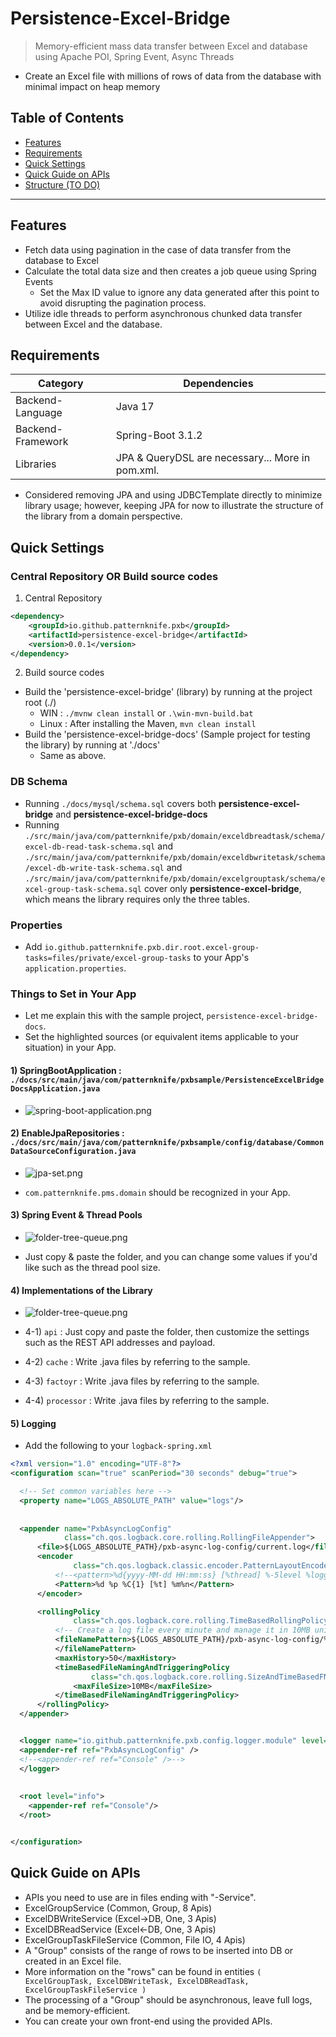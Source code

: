 # Persistence-Excel-Bridge

> Memory-efficient mass data transfer between Excel and database using Apache POI, Spring Event, Async Threads
- Create an Excel file with millions of rows of data from the database with minimal impact on heap memory

## Table of Contents
- [Features](#Features)
- [Requirements](#Requirements)
- [Quick Settings](#Quick-Settings)
- [Quick Guide on APIs](#Quick-Guide-on-APIs)
- [Structure (TO DO)](#Structure)
---

## Features

- Fetch data using pagination in the case of data transfer from the database to Excel
- Calculate the total data size and then creates a job queue using Spring Events
  - Set the Max ID value to ignore any data generated after this point to avoid disrupting the pagination process.
- Utilize idle threads to perform asynchronous chunked data transfer between Excel and the database.

## Requirements

| Category          | Dependencies                                     |
|-------------------|--------------------------------------------------|
| Backend-Language  | Java 17                                          |
| Backend-Framework | Spring-Boot 3.1.2                                |
| Libraries         | JPA & QueryDSL are necessary... More in pom.xml. |

- Considered removing JPA and using JDBCTemplate directly to minimize library usage; however, keeping JPA for now to illustrate the structure of the library from a domain perspective.

## Quick Settings

### Central Repository OR Build source codes

1) Central Repository
````xml
<dependency>
    <groupId>io.github.patternknife.pxb</groupId>
    <artifactId>persistence-excel-bridge</artifactId>
    <version>0.0.1</version>
</dependency>
````

2) Build source codes
- Build the 'persistence-excel-bridge' (library) by running at the project root (./)
  - WIN : ``./mvnw clean install`` or ``.\win-mvn-build.bat``
  - Linux : After installing the Maven, ``mvn clean install``
- Build the 'persistence-excel-bridge-docs' (Sample project for testing the library) by running at './docs'
  - Same as above.

### DB Schema
- Running ``./docs/mysql/schema.sql`` covers both **persistence-excel-bridge** and **persistence-excel-bridge-docs** 
- Running ``./src/main/java/com/patternknife/pxb/domain/exceldbreadtask/schema/excel-db-read-task-schema.sql`` and ``./src/main/java/com/patternknife/pxb/domain/exceldbwritetask/schema/excel-db-write-task-schema.sql`` and ``./src/main/java/com/patternknife/pxb/domain/excelgrouptask/schema/excel-group-task-schema.sql`` cover only **persistence-excel-bridge**, which means the library requires only the three tables.

### Properties
- Add ``io.github.patternknife.pxb.dir.root.excel-group-tasks=files/private/excel-group-tasks`` to your App's ``application.properties``.

### Things to Set in Your App
- Let me explain this with the sample project, ``persistence-excel-bridge-docs``.
- Set the highlighted sources (or equivalent items applicable to your situation) in your App.


#### 1) SpringBootApplication : ``./docs/src/main/java/com/patternknife/pxbsample/PersistenceExcelBridgeDocsApplication.java``

- ![spring-boot-application.png](./docs/references/readme/spring-boot-application.png)

#### 2) EnableJpaRepositories : ``./docs/src/main/java/com/patternknife/pxbsample/config/database/CommonDataSourceConfiguration.java``

- ![jpa-set.png](./docs/references/readme/jpa-set.png)

- ``com.patternknife.pms.domain`` should be recognized in your App.

#### 3) Spring Event & Thread Pools

- ![folder-tree-queue.png](./docs/references/readme/folder-tree-queue.png)

- Just copy & paste the folder, and you can change some values if you'd like such as the thread pool size.

#### 4) Implementations of the Library

- ![folder-tree-queue.png](./docs/references/readme/folder-tree.png)

- 4-1) ``api`` : Just copy and paste the folder, then customize the settings such as the REST API addresses and payload.
- 4-2) ``cache`` : Write .java files by referring to the sample.
- 4-3) ``factoyr`` : Write .java files by referring to the sample.
- 4-4) ``processor`` : Write .java files by referring to the sample.

#### 5) Logging

- Add the following to your ``logback-spring.xml``

```xml
<?xml version="1.0" encoding="UTF-8"?>
<configuration scan="true" scanPeriod="30 seconds" debug="true">

  <!-- Set common variables here -->
  <property name="LOGS_ABSOLUTE_PATH" value="logs"/>
  
  
  <appender name="PxbAsyncLogConfig"
            class="ch.qos.logback.core.rolling.RollingFileAppender">
      <file>${LOGS_ABSOLUTE_PATH}/pxb-async-log-config/current.log</file>
      <encoder
              class="ch.qos.logback.classic.encoder.PatternLayoutEncoder">
          <!--<pattern>%d{yyyy-MM-dd HH:mm:ss} [%thread] %-5level %logger{36} - %msg%n</pattern>-->
          <Pattern>%d %p %C{1} [%t] %m%n</Pattern>
      </encoder>

      <rollingPolicy
              class="ch.qos.logback.core.rolling.TimeBasedRollingPolicy">
          <!-- Create a log file every minute and manage it in 10MB units. -->
          <fileNamePattern>${LOGS_ABSOLUTE_PATH}/pxb-async-log-config/%d{yyyy-MM}/past-%d{yyyy-MM-dd_HH}.%i.log
          </fileNamePattern>
          <maxHistory>50</maxHistory>
          <timeBasedFileNamingAndTriggeringPolicy
                  class="ch.qos.logback.core.rolling.SizeAndTimeBasedFNATP">
              <maxFileSize>10MB</maxFileSize>
          </timeBasedFileNamingAndTriggeringPolicy>
      </rollingPolicy>
  </appender>


  <logger name="io.github.patternknife.pxb.config.logger.module" level="TRACE">
  <appender-ref ref="PxbAsyncLogConfig" />
  <!--<appender-ref ref="Console" />-->
  </logger>
  
  
  <root level="info">
    <appender-ref ref="Console"/>
  </root>


</configuration>
```

## Quick Guide on APIs
- APIs you need to use are in files ending with "-Service".
 - ExcelGroupService (Common, Group, 8 Apis)
 - ExcelDBWriteService (Excel->DB, One, 3 Apis)
 - ExcelDBReadService (Excel<-DB, One, 3 Apis)
 - ExcelGroupTaskFileService (Common, File IO, 4 Apis)
- A "Group" consists of the range of rows to be inserted into DB or created in an Excel file. 
 - More information on the "rows" can be found in entities ``( ExcelGroupTask, ExcelDBWriteTask, ExcelDBReadTask, ExcelGroupTaskFileService )``
- The processing of a "Group" should be asynchronous, leave full logs, and be memory-efficient.
- You can create your own front-end using the provided APIs.